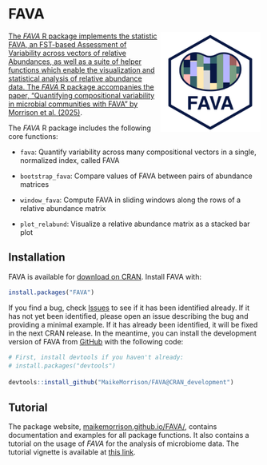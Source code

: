
<!-- README.md is generated from README.Rmd. Please edit that file -->

# FAVA

<a href='https://github.com/MaikeMorrison/FAVA'/><img src='man/figures/FAVA_logo_2.png' height="200" align="right" style="float:right; height:200px;" />

The *FAVA* R package implements the statistic FAVA, an FST-based
Assessment of Variability across vectors of relative Abundances, as well
as a suite of helper functions which enable the visualization and
statistical analysis of relative abundance data. The *FAVA* R package
accompanies the paper, “Quantifying compositional variability in
microbial communities with FAVA” by [Morrison et
al. (2025)](https://doi.org/10.1073/pnas.2413211122).

The *FAVA* R package includes the following core functions:

- `fava`: Quantify variability across many compositional vectors in a
  single, normalized index, called FAVA

- `bootstrap_fava`: Compare values of FAVA between pairs of abundance
  matrices

- `window_fava`: Compute FAVA in sliding windows along the rows of a
  relative abundance matrix

- `plot_relabund`: Visualize a relative abundance matrix as a stacked
  bar plot

## Installation

FAVA is available for [download on
CRAN](https://cran.r-project.org/web/packages/FAVA/index.html). Install
FAVA with:

``` r
install.packages("FAVA")
```

If you find a bug, check
[Issues](https://github.com/MaikeMorrison/FAVA/issues) to see if it has
been identified already. If it has not yet been identified, please open
an issue describing the bug and providing a minimal example. If it has
already been identified, it will be fixed in the next CRAN release. In
the meantime, you can install the development version of FAVA from
[GitHub](https://github.com/MaikeMorrison/FAVA) with the following code:

``` r
# First, install devtools if you haven't already:
# install.packages("devtools")

devtools::install_github("MaikeMorrison/FAVA@CRAN_development")
```

## Tutorial

The package website,
[maikemorrison.github.io/FAVA/](https://maikemorrison.github.io/FAVA/),
contains documentation and examples for all package functions. It also
contains a tutorial on the usage of *FAVA* for the analysis of
microbiome data. The tutorial vignette is available at [this
link](https://maikemorrison.github.io/FAVA/articles/microbiome_tutorial.html).
